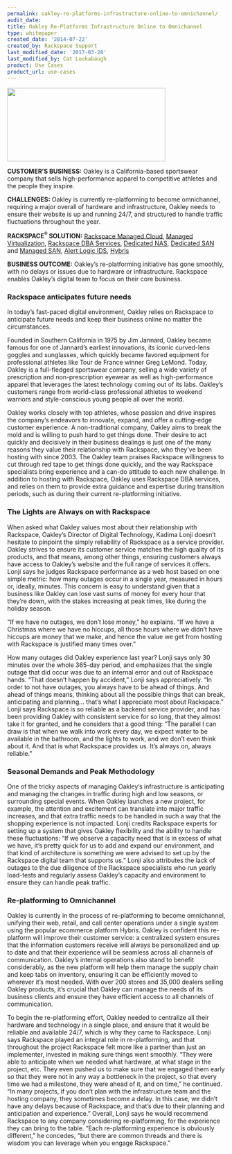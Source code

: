 ```yaml
---
permalink: oakley-re-platforms-infrastructure-online-to-omnichannel/
audit_date:
title: Oakley Re-Platforms Infrastructure Online to Omnichannel
type: whitepaper
created_date: '2014-07-22'
created_by: Rackspace Support
last_modified_date: '2017-03-28'
last_modified_by: Cat Lookabaugh
product: Use Cases
product_url: use-cases
---
```


<a href="http://www.oakley.com/">
   <img src="{% asset_path use-cases/oakley-re-platforms-infrastructure-online-to-omnichannel/Oakley.png %}" width="365" height="169" />
</a>

**CUSTOMER’S BUSINESS:** Oakley is a California-based sportswear company
that sells high-performance apparel to competitive athletes and the
people they inspire.

**CHALLENGES:** Oakley is currently re-platforming to become
omnichannel, requiring a major overall of hardware and infrastructure,
Oakley needs to ensure their website is up and running 24/7, and
structured to handle traffic fluctuations throughout the year.

**RACKSPACE<sup>&reg;</sup> SOLUTION:** [Rackspace Managed
Cloud](http://www.rackspace.com/de/cloud/managed), [Managed
Virtualization](http://www.rackspace.com/managed-virtualization/),
[Rackspace DBA Services](http://www.rackspace.com/dba-services/),
[Dedicated
NAS](http://www.rackspace.com/managed_hosting/services/storage/dnas/),
[Dedicated
SAN](http://www.rackspace.com/managed_hosting/services/storage/san/) and
[Managed
SAN](http://www.rackspace.com/managed_hosting/services/storage/san/),
[Alert Logic
IDS](http://www.rackspace.com/managed_hosting/services/security/threatmgr/),
[Hybris](http://www.rackspace.com/ecommerce-hosting/)

**BUSINESS OUTCOME:** Oakley’s re-platforming initiative has gone
smoothly, with no delays or issues due to hardware or infrastructure.
Rackspace enables Oakley’s digital team to focus on their core business.

### Rackspace anticipates future needs

In today’s fast-paced digital environment, Oakley relies on Rackspace to
anticipate future needs and keep their business online no matter the
circumstances.

Founded in Southern California in 1975 by Jim Jannard, Oakley became
famous for one of Jannard’s earliest innovations, its iconic curved-lens
goggles and sunglasses, which quickly became favored equipment for
professional athletes like Tour de France winner Greg LeMond. Today,
Oakley is a full-fledged sportswear company, selling a wide variety of
prescription and non-prescription eyewear as well as high-performance
apparel that leverages the latest technology coming out of its labs.
Oakley’s customers range from world-class professional athletes to
weekend warriors and style-conscious young people all over the world.

Oakley works closely with top athletes, whose passion and drive inspires
the company’s endeavors to innovate, expand, and offer a cutting-edge
customer experience. A non-traditional company, Oakley aims to break the
mold and is willing to push hard to get things done. Their desire to act
quickly and decisively in their business dealings is just one of the
many reasons they value their relationship with Rackspace, who they’ve
been hosting with since 2003. The Oakley team praises Rackspace
willingness to cut through red tape to get things done quickly, and the
way Rackspace specialists bring experience and a can-do attitude to each
new challenge. In addition to hosting with Rackspace, Oakley uses
Rackspace DBA services, and relies on them to provide extra guidance and
expertise during transition periods, such as during their current
re-platforming initiative.

### The Lights are Always on with Rackspace

When asked what Oakley values most about their relationship with
Rackspace, Oakley’s Director of Digital Technology, Kadima Lonji doesn’t
hesitate to pinpoint the simply reliability of Rackspace as a service
provider. Oakley strives to ensure its customer service matches the high
quality of its products, and that means, among other things, ensuring
customers always have access to Oakley’s website and the full range of
services it offers. Lonji says he judges Rackspace performance as a web
host based on one simple metric: how many outages occur in a single
year, measured in hours or, ideally, minutes. This concern is easy to
understand given that a business like Oakley can lose vast sums of money
for every hour that they’re down, with the stakes increasing at peak
times, like during the holiday season.

“If we have no outages, we don’t lose money,” he explains. “If we have a
Christmas where we have no hiccups, all those hours where we didn’t have
hiccups are money that we make, and hence the value we get from hosting
with Rackspace is justified many times over.”

How many outages did Oakley experience last year? Lonji says only 30
minutes over the whole 365-day period, and emphasizes that the single
outage that did occur was due to an internal error and out of Rackspace
hands. “That doesn’t happen by accident,” Lonji says appreciatively. “In
order to not have outages, you always have to be ahead of things. And
ahead of things means, thinking about all the possible things that can
break, anticipating and planning... that’s what I appreciate most about
Rackspace.” Lonji says Rackspace is so reliable as a backend service
provider, and has been providing Oakley with consistent service for so
long, that they almost take it for granted, and he considers that a good
thing: “The parallel I can draw is that when we walk into work every
day, we expect water to be available in the bathroom, and the lights to
work, and we don’t even think about it. And that is what Rackspace
provides us. It’s always on, always reliable.”

### Seasonal Demands and Peak Methodology

One of the tricky aspects of managing Oakley’s infrastructure is
anticipating and managing the changes in traffic during high and low
seasons, or surrounding special events. When Oakley launches a new
project, for example, the attention and excitement can translate into
major traffic increases, and that extra traffic needs to be handled in
such a way that the shopping experience is not impacted. Lonji credits
Rackspace experts for setting up a system that gives Oakley flexibility
and the ability to handle these fluctuations: “If we observe a capacity
need that is in excess of what we have, it’s pretty quick for us to add
and expand our environment, and that kind of architecture is something
we were advised to set up by the Rackspace digital team that supports
us.” Lonji also attributes the lack of outages to the due diligence of
the Rackspace specialists who run yearly load-tests and regularly assess
Oakley’s capacity and environment to ensure they can handle peak
traffic.

### Re-platforming to Omnichannel

Oakley is currently in the process of re-platforming to become
omnichannel, unifying their web, retail, and call center operations
under a single system using the popular ecommerce platform Hybris.
Oakley is confident this re-platform will improve their customer
service: a centralized system ensures that the information customers
receive will always be personalized and up to date and that their
experience will be seamless across all channels of communication.
Oakley’s internal operations also stand to benefit considerably, as the
new platform will help them manage the supply chain and keep tabs on
inventory, ensuring it can be efficiently moved to wherever it’s most
needed. With over 200 stores and 35,000 dealers selling Oakley products,
it’s crucial that Oakley can manage the needs of its business clients
and ensure they have efficient access to all channels of communication.

To begin the re-platforming effort, Oakley needed to centralize all
their hardware and technology in a single place, and ensure that it
would be reliable and available 24/7, which is why they came to
Rackspace. Lonji says Rackspace played an integral role in
re-platforming, and that throughout the project Rackspace felt more like
a partner than just an implementer, invested in making sure things went
smoothly. “They were able to anticipate when we needed what hardware, at
what stage in the project, etc. They even pushed us to make sure that we
engaged them early so that they were not in any way a bottleneck in the
project, so that every time we had a milestone, they were ahead of it,
and on time,” he continued. “In many projects, if you don’t plan with
the infrastructure team and the hosting company, they sometimes become a
delay. In this case, we didn’t have any delays because of Rackspace, and
that’s due to their planning and anticipation and experience.” Overall,
Lonji says he would recommend Rackspace to any company considering
re-platforming, for the experience they can bring to the table. “Each
re-platforming experience is obviously different,” he concedes, “but
there are common threads and there is wisdom you can leverage when you
engage Rackspace.”
